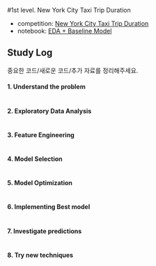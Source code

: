 #1st level. New York City Taxi Trip Duration
- competition: [New York City Taxi Trip Duration](https://www.kaggle.com/c/nyc-taxi-trip-duration)
- notebook: [EDA + Baseline Model](https://www.kaggle.com/aiswaryaramachandran/eda-baseline-model-0-40-rmse)

## Study Log
중요한 코드/새로운 코드/추가 자료를 정리해주세요.


#### 1. Understand the problem
```python
```

#### 2. Exploratory Data Analysis
```python
```

#### 3. Feature Engineering
```python
```

#### 4. Model Selection
```python
```

#### 5. Model Optimization
```python
```

#### 6. Implementing Best model
```python
```

#### 7. Investigate predictions
```python
```

#### 8. Try new techniques
```python
```
